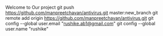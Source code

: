 Welcome to Our project
git push https://github.com/manpreetchavan/antivirus.git master:new_branch
git remote add origin https://github.com/manpreetchavan/antivirus.git
git config --global user.email "rushike.ab1@gmail.com"
git config --global user.name "rushike"